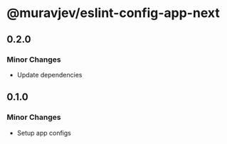 # @muravjev/eslint-config-app-next

## 0.2.0

### Minor Changes

- Update dependencies

## 0.1.0

### Minor Changes

- Setup app configs
